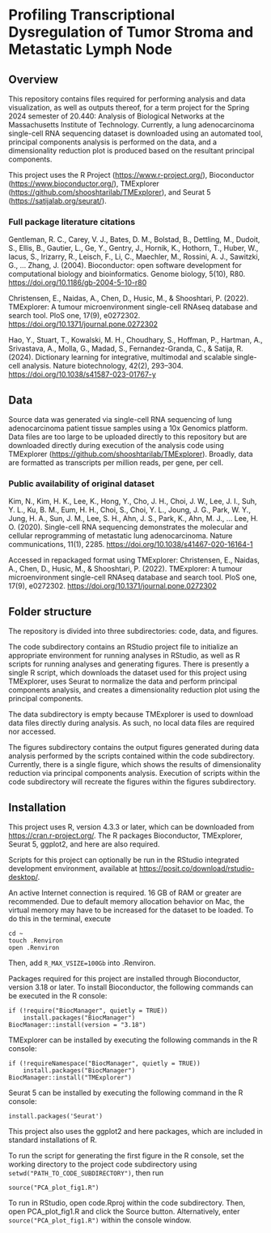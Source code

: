 # Profiling Transcriptional Dysregulation of Tumor Stroma and Metastatic Lymph Node
## Overview
This repository contains files required for performing analysis and data visualization, as well as outputs thereof, for a term project for the Spring 2024 semester of 20.440: Analysis of Biological Networks at the Massachusetts Institute of Technology. Currently, a lung adenocarcinoma single-cell RNA sequencing dataset is downloaded using an automated tool, principal components analysis is performed on the data, and a dimensionality reduction plot is produced based on the resultant principal components.

This project uses the R Project (https://www.r-project.org/), Bioconductor (https://www.bioconductor.org/), TMExplorer (https://github.com/shooshtarilab/TMExplorer), and Seurat 5 (https://satijalab.org/seurat/).
### Full package literature citations
Gentleman, R. C., Carey, V. J., Bates, D. M., Bolstad, B., Dettling, M., Dudoit, S., Ellis, B., Gautier, L., Ge, Y., Gentry, J., Hornik, K., Hothorn, T., Huber, W., Iacus, S., Irizarry, R., Leisch, F., Li, C., Maechler, M., Rossini, A. J., Sawitzki, G., … Zhang, J. (2004). Bioconductor: open software development for computational biology and bioinformatics. Genome biology, 5(10), R80. https://doi.org/10.1186/gb-2004-5-10-r80

Christensen, E., Naidas, A., Chen, D., Husic, M., & Shooshtari, P. (2022). TMExplorer: A tumour microenvironment single-cell RNAseq database and search tool. PloS one, 17(9), e0272302. https://doi.org/10.1371/journal.pone.0272302

Hao, Y., Stuart, T., Kowalski, M. H., Choudhary, S., Hoffman, P., Hartman, A., Srivastava, A., Molla, G., Madad, S., Fernandez-Granda, C., & Satija, R. (2024). Dictionary learning for integrative, multimodal and scalable single-cell analysis. Nature biotechnology, 42(2), 293–304. https://doi.org/10.1038/s41587-023-01767-y
## Data
Source data was generated via single-cell RNA sequencing of lung adenocarcinoma patient tissue samples using a 10x Genomics platform. Data files are too large to be uploaded directly to this repository but are downloaded directly during execution of the analysis code using TMExplorer (https://github.com/shooshtarilab/TMExplorer). Broadly, data are formatted as transcripts per million reads, per gene, per cell.
### Public availability of original dataset
Kim, N., Kim, H. K., Lee, K., Hong, Y., Cho, J. H., Choi, J. W., Lee, J. I., Suh, Y. L., Ku, B. M., Eum, H. H., Choi, S., Choi, Y. L., Joung, J. G., Park, W. Y., Jung, H. A., Sun, J. M., Lee, S. H., Ahn, J. S., Park, K., Ahn, M. J., … Lee, H. O. (2020). Single-cell RNA sequencing demonstrates the molecular and cellular reprogramming of metastatic lung adenocarcinoma. Nature communications, 11(1), 2285. https://doi.org/10.1038/s41467-020-16164-1

Accessed in repackaged format using TMExplorer: Christensen, E., Naidas, A., Chen, D., Husic, M., & Shooshtari, P. (2022). TMExplorer: A tumour microenvironment single-cell RNAseq database and search tool. PloS one, 17(9), e0272302. https://doi.org/10.1371/journal.pone.0272302
## Folder structure
The repository is divided into three subdirectories: code, data, and figures.

The code subdirectory contains an RStudio project file to initialize an appropriate environment for running analyses in RStudio, as well as R scripts for running analyses and generating figures. There is presently a single R script, which downloads the dataset used for this project using TMExplorer, uses Seurat to normalize the data and perform principal components analysis, and creates a dimensionality reduction plot using the principal components.

The data subdirectory is empty because TMExplorer is used to download data files directly during analysis. As such, no local data files are required nor accessed.

The figures subdirectory contains the output figures generated during data analysis performed by the scripts contained within the code subdirectory. Currently, there is a single figure, which shows the results of dimensionality reduction via principal components analysis. Execution of scripts within the code subdirectory will recreate the figures within the figures subdirectory.
## Installation
This project uses R, version 4.3.3 or later, which can be downloaded from https://cran.r-project.org/. The R packages Bioconductor, TMExplorer, Seurat 5, ggplot2, and here are also required.

Scripts for this project can optionally be run in the RStudio integrated development environment, available at https://posit.co/download/rstudio-desktop/.

An active Internet connection is required. 16 GB of RAM or greater are recommended. Due to default memory allocation behavior on Mac, the virtual memory may have to be increased for the dataset to be loaded. To do this in the terminal, execute
```
cd ~
touch .Renviron
open .Renviron
```
Then, add `R_MAX_VSIZE=100Gb` into .Renviron.

Packages required for this project are installed through Bioconductor, version 3.18 or later. To install Bioconductor, the following commands can be executed in the R console:
```
if (!require("BiocManager", quietly = TRUE))
    install.packages("BiocManager")
BiocManager::install(version = "3.18")
```
TMExplorer can be installed by executing the following commands in the R console:
```
if (!requireNamespace("BiocManager", quietly = TRUE))
    install.packages("BiocManager")
BiocManager::install("TMExplorer")
```
Seurat 5 can be installed by executing the following command in the R console:
```
install.packages('Seurat')
```
This project also uses the ggplot2 and here packages, which are included in standard installations of R.

To run the script for generating the first figure in the R console, set the working directory to the project code subdirectory using `setwd("PATH_TO_CODE_SUBDIRECTORY")`, then run
```
source("PCA_plot_fig1.R")
```
To run in RStudio, open code.Rproj within the code subdirectory. Then, open PCA_plot_fig1.R and click the Source button. Alternatively, enter `source("PCA_plot_fig1.R")` within the console window.